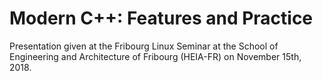 # Modern C++: Features and Practice

Presentation given at the Fribourg Linux Seminar at the School of Engineering and Architecture of Fribourg (HEIA-FR) on November 15th, 2018.
